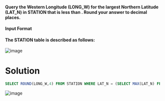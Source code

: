 #### Query the Western Longitude (LONG_W) for the largest Northern Latitude (LAT_N) in STATION that is less than . Round your answer to  decimal places.

#### Input Format

#### The STATION table is described as follows:

![image](https://user-images.githubusercontent.com/90106232/190968976-2f10b9ad-da26-401d-8487-ee31d469dba7.png)

# Solution 

```sql
SELECT ROUND(LONG_W,4) FROM STATION WHERE LAT_N = (SELECT MAX(LAT_N) FROM STATION WHERE LAT_N < 137.2345);
```

![image](https://user-images.githubusercontent.com/90106232/190969113-ab91da42-fe9a-4076-9bcb-2d5614297aa1.png)

